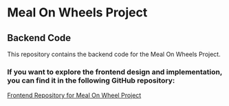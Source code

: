 # Meal On Wheels Project

## Backend Code

This repository contains the backend code for the Meal On Wheels Project.

### If you want to explore the frontend design and implementation, you can find it in the following GitHub repository:

[Frontend Repository for Meal On Wheel Project](https://github.com/JunHaoyell/meals-on-wheel-project)
